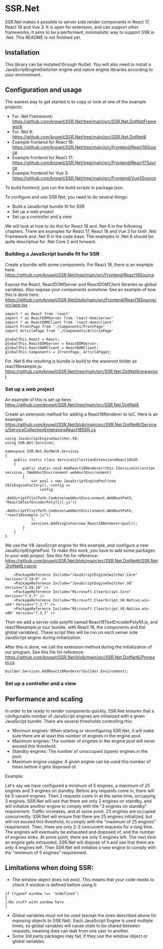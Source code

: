﻿
SSR.Net
============

SSR.Net makes it possible to server side render components in React 17, React 18 and Vue 3. It is open for extension, and can support other frameworks. It aims to be a performant, minimalistic way to support SSR in .Net.
This README is not finished yet.

## Installation
This library can be installed through NuGet. You will also need to install a JavaScriptEngineSwitcher engine and native engine libraries according to your environment. 

## Configuration and usage

The easiest way to get started is to copy or look at one of the example projects:
* For .Net Framework: https://github.com/knowit/SSR.Net/tree/main/src/SSR.Net.DotNetFramework
* For .Net 6: https://github.com/knowit/SSR.Net/tree/main/src/SSR.Net.DotNet6
* Example frontend for React 18: https://github.com/knowit/SSR.Net/tree/main/src/Frontend/React18Source
* Example frontend for React 17: https://github.com/knowit/SSR.Net/tree/main/src/Frontend/React17Source
* Example frontend for Vue 3: https://github.com/knowit/SSR.Net/tree/main/src/Frontend/Vue3Source

To build frontend, just run the build scripts in package.json.

To configure and use SSR.Net, you need to do several things:
* Build a JavaScript bundle fit for SSR
* Set up a web project
* Set up a controller and a view

We will look at how to do this for React 18 and .Net 6 in the following chapters. There are examples for React 17, React 18 and Vue 3 for both .Net Framework and .Net 6 in the code base. The examples in .Net 6 should be quite descriptive for .Net Core 2 and forward.

### Building a JavaScript bundle fit for SSR

Create a bundle with some components. For React 18, there is an example here: https://github.com/knowit/SSR.Net/tree/main/src/Frontend/React18Source

Expose the React, ReactDOMServer and ReactDOMClient libraries as global variables. Also expose your components somehow. See an example of how this is done here:
https://github.com/knowit/SSR.Net/blob/main/src/Frontend/React18Source/src/app.tsx
```
import * as React from 'react'
import * as ReactDOMServer from 'react-dom/server'
import * as ReactDOMClient from 'react-dom/client'
import FrontPage from './Components/FrontPage'
import ArticlePage from './Components/ArticlePage'

globalThis.React = React;
globalThis.ReactDOMServer = ReactDOMServer;
globalThis.ReactDOMClient = ReactDOMClient;
globalThis.Components = {FrontPage, ArticlePage};
```

For .Net 6 the resulting js bundle is build to the wwwroot folder as react18example.js: https://github.com/knowit/SSR.Net/tree/main/src/SSR.Net.DotNet6/wwwroot

### Set up a web project

An example of this is set up here: https://github.com/knowit/SSR.Net/tree/main/src/SSR.Net.DotNet6

Create an extension method for adding a React18Renderer to IoC. Here is an example:
https://github.com/knowit/SSR.Net/blob/main/src/SSR.Net.DotNet6/Services/ServiceCollectionExtensionsReact18SSR.cs

```
using JavaScriptEngineSwitcher.V8;
using SSR.Net.Services;

namespace SSR.Net.DotNet6.Services
{
    public static class ServiceCollectionExtensionsReact18SSR
    {
        public static void AddReact18Renderer(this IServiceCollection services, IWebHostEnvironment webHostEnvironment)
        {
            var pool = new JavaScriptEnginePool(new V8JsEngineFactory(), config =>
                config
                    .AddScriptFile(Path.Combine(webHostEnvironment.WebRootPath, "React18TextEncoderPolyfill.js"))
                    .AddScriptFile(Path.Combine(webHostEnvironment.WebRootPath, "react18example.js"))
            );
            services.AddSingleton(new React18Renderer(pool));
        }
    }
}
```

We use the V8 JavaScript engine for this example, and configure a new JavaScriptEnginePool. To make this work, you have to add some packages to your web project. See this file for reference:
https://github.com/knowit/SSR.Net/blob/main/src/SSR.Net.DotNet6/SSR.Net.DotNet6.csproj
``` 
    <PackageReference Include="JavaScriptEngineSwitcher.Core" Version="3.19.0" />
    <PackageReference Include="JavaScriptEngineSwitcher.V8" Version="3.20.10" />
    <PackageReference Include="Microsoft.ClearScript.Core" Version="7.3.7" />
    <PackageReference Include="Microsoft.ClearScript.V8.Native.win-x64" Version="7.3.7" />
    <PackageReference Include="Microsoft.ClearScript.V8.Native.win-x86" Version="7.3.7" />
```

Then we add a server side polyfill named React18TextEncoderPolyfill.js, and react18example.js (our bundle, with React 18, the components and the global variables). These script files will be run on each server side JavaScript engine during initialization.

After this is done, we call the extension method during the initialization of our program. See this file for reference: https://github.com/knowit/SSR.Net/blob/main/src/SSR.Net.DotNet6/Program.cs

```
builder.Services.AddReact18Renderer(builder.Environment);
```


### Set up a controller and a view

## Performance and scaling
In order to be ready to render components quickly, SSR.Net ensures that a configurable number of JavaScript engines are initialized with a given JavaScript bundle. There are several thresholds controlling this:
* Minimum engines: When starting or reconfiguring SSR.Net, it will make sure there are at least this number of engines in the engine pool.
* Maximum engines: The number of engines in the engine pool will never exceed this threshold.
* Standby engines: The number of unoccupied (spare) engines in the pool. 
* Maximum engine usages: A given engine can be used this number of times before it gets disposed of.

Example:

Let's say we have configured a minimum of 5 engines, a maximum of 25 engines and 3 engines on standby. Before any requests come in, there will be 5 vacant engines. 
Then 3 requests come in at the same time, occupying 3 engines. SSR.Net will see that there are only 2 engines on standby, and will initialize another engine to comply with the "3 engines on standby" requirement. 
Traffic increases, and at some point, 23 engines are occupied concurrently. SSR.Net will ensure that there are 25 engines initialized, but will not exceed this threshold, to comply with the "maximum of 25 engines" requirement.
Then, there are only 2-3 concurrent requests for a long time. The engines will eventually be exhausted and disposed of, and the number of engines sinks. 
At some point, there are only 5 engines left. The next time an engine gets exhausted, SSR.Net will dispose of it and see that there are only 4 engines left. Then SSR.Net will initialize a new engine to comply with the "minimum of 5 engines" requirement.



## Limitations when doing SSR:
* The window object does not exist. This means that your code needs to check if window is defined before using it:
```
if (typeof window !== 'undefined')
{
//Do stuff with window here
}
```
* Global variables must not be used (except the ones described above for exposing objects to SSR.Net). Each JavaScript Engine is used multiple times, so global variables will cause state to be shared between requests, meaning data can leak from one user to another.
* Some 3rd party packages may fail, if they use the window object or global variables.